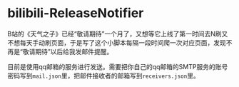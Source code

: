 # bilibili-ReleaseNotifier

B站的《天气之子》已经“敬请期待”一个月了，又想等它上线了第一时间去N刷又不想每天手动刷页面，于是写了这个小脚本每隔一段时间爬一次对应页面，发现不再是“敬请期待”以后给我发邮件提醒。

目前是使用qq邮箱的服务进行发送。需要把你自己的qq邮箱的SMTP服务的账号密码写到`mail.json`里，把邮件接收者的邮箱写到`receivers.json`里。
